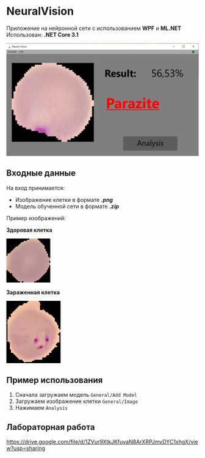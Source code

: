 # NeuralVision
Приложение на нейронной сети с использованием **WPF** и **ML.NET**  
Использован: **.NET Core 3.1**  

![example](https://github.com/Sempaku/NeuralVision/blob/master/Resourses/Example.PNG)

## Входные данные
На вход принимается:
- Изображение клетки в формате ***.png***
- Модель обученной сети в формате ***.zip***

Пример изображений: 

**Здоровая клетка**  

![U](https://github.com/Sempaku/NeuralVision/blob/master/Resourses/C1_thinF_IMG_20150604_104722_cell_9.png)

**Зараженная клетка**  

![P](https://github.com/Sempaku/NeuralVision/blob/master/Resourses/C33P1thinF_IMG_20150619_114756a_cell_179.png)  

## Пример использования
1. Сначала загружаем модель `General/Add Model`
2. Загружаем изображение клетки `General/Image`
3. Нажимаем `Analysis`

## Лабораторная работа
https://drive.google.com/file/d/1ZVur9XtkJKfuyaN8ArXRPJmvDYC1xhgX/view?usp=sharing
